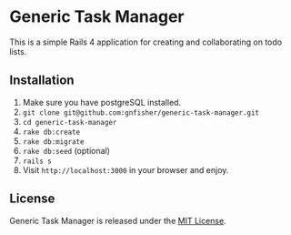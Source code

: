 # Generic Task Manager

This is a simple Rails 4 application for creating and collaborating on todo lists.

## Installation

1. Make sure you have postgreSQL installed.
2. `git clone git@github.com:gnfisher/generic-task-manager.git`
3. `cd generic-task-manager`
4. `rake db:create`
5. `rake db:migrate`
6. `rake db:seed` (optional)
7. `rails s`
8. Visit `http://localhost:3000` in your browser and enjoy.

## License

Generic Task Manager is released under the [MIT License](http://www.opensource.org/licenses/MIT).
